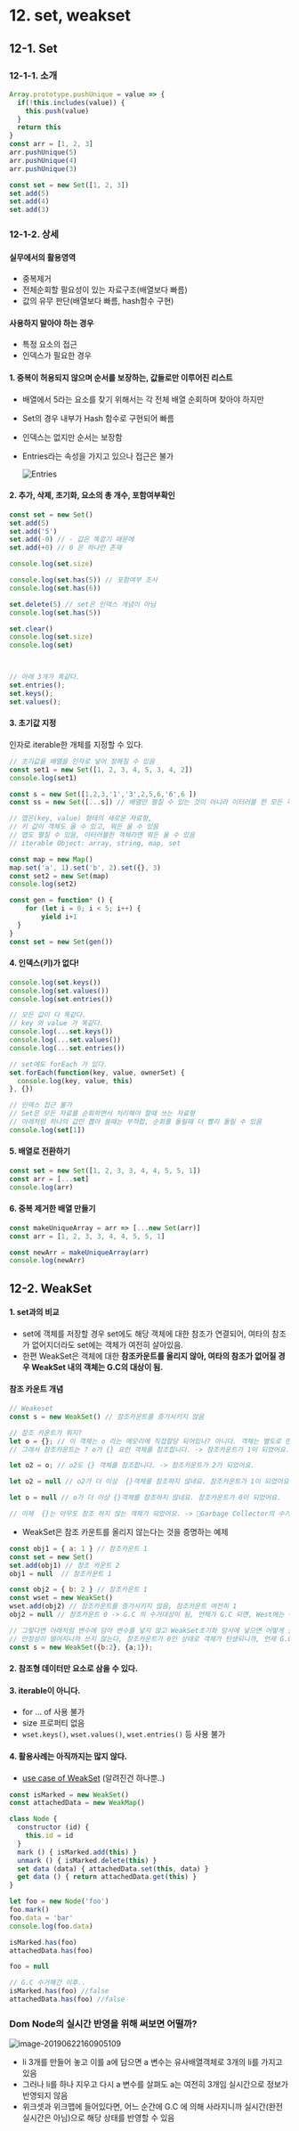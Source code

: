 # 12. set, weakset

## 12-1. Set

### 12-1-1. 소개

```js
Array.prototype.pushUnique = value => {
  if(!this.includes(value)) {
    this.push(value)
  }
  return this
}
const arr = [1, 2, 3]
arr.pushUnique(5)
arr.pushUnique(4)
arr.pushUnique(3)
```

```js
const set = new Set([1, 2, 3])
set.add(5)
set.add(4)
set.add(3)
```

### 12-1-2. 상세

#### 실무에서의 활용영역

- 중복제거
- 전체순회할 필요성이 있는 자료구조(배열보다 빠름)
- 값의 유무 판단(배열보다 빠름, hash함수 구현)

####  사용하지 말아야 하는 경우

- 특정 요소의 접근
- 인덱스가 필요한 경우

#### 1. 중복이 허용되지 않으며 순서를 보장하는, 값들로만 이루어진 리스트

- 배열에서 5라는 요소를 찾기 위해서는 각 전체 배열 순회하며 찾아야 하지만

- Set의 경우 내부가 Hash 함수로 구현되어 빠름 

- 인덱스는 없지만 순서는 보장함 

- Entries라는 속성을 가지고 있으나 접근은 불가

  ![Entries](assets/image-20190622152559325.png)

#### 2. 추가, 삭제, 초기화, 요소의 총 개수, 포함여부확인

```js
const set = new Set()
set.add(5)
set.add('5')
set.add(-0) // - 값은 똑깥기 때문에
set.add(+0) // 0 은 하나만 존재

console.log(set.size)

console.log(set.has(5)) // 포함여부 조사
console.log(set.has(6))

set.delete(5) // set은 인덱스 개념이 아님 
console.log(set.has(5))

set.clear()
console.log(set.size)
console.log(set)



// 아래 3개가 똑같다. 
set.entries(); 
set.keys();
set.values();  
```

#### 3. 초기값 지정

인자로 iterable한 개체를 지정할 수 있다.

```js
// 초기값을 배열을 인자로 넣어 정해질 수 있음 
const set1 = new Set([1, 2, 3, 4, 5, 3, 4, 2])
console.log(set1)

const s = new Set([1,2,3,'1','3',2,5,6,'6',6 ])
const ss = new Set([...s]) // 배열만 펼칠 수 있는 것이 아니라 이터러블 한 모든 객체는 펼칠 수 있음

// 맵은(key, value) 형태의 새로운 자료형, 
// 키 값이 객체도 올 수 있고, 뭐든 올 수 있음
// 맵도 펼칠 수 있음, 이터러블한 객체라면 뭐든 올 수 있음 
// iterable Object: array, string, map, set 

const map = new Map()
map.set('a', 1).set('b', 2).set({}, 3)
const set2 = new Set(map)
console.log(set2)

const gen = function* () {
	for (let i = 0; i < 5; i++) {
		yield i+1
  }
}
const set = new Set(gen())
```

#### 4. 인덱스(키)가 없다!

```js
console.log(set.keys())
console.log(set.values())
console.log(set.entries())

// 모든 값이 다 똑같다. 
// key 와 value 가 똑같다. 
console.log(...set.keys())
console.log(...set.values())
console.log(...set.entries())

// set에도 forEach 가 있다. 
set.forEach(function(key, value, ownerSet) {
  console.log(key, value, this)
}, {})

// 인덱스 접근 불가 
// Set은 모든 자료를 순회하면서 처리해야 할때 쓰는 자료형 
// 아래처럼 하나의 값만 뽑아 쓸때는 부적합, 순회를 돌릴때 더 빨리 돌릴 수 있음 
console.log(set[1])
```

#### 5. 배열로 전환하기

```js
const set = new Set([1, 2, 3, 3, 4, 4, 5, 5, 1])
const arr = [...set]
console.log(arr)
```

#### 6. 중복 제거한 배열 만들기

```js
const makeUniqueArray = arr => [...new Set(arr)]
const arr = [1, 2, 3, 3, 4, 4, 5, 5, 1]

const newArr = makeUniqueArray(arr)
console.log(newArr)
```

## 12-2. WeakSet

#### 1. set과의 비교

- set에 객체를 저장할 경우 set에도 해당 객체에 대한 참조가 연결되어, 여타의 참조가 없어지더라도 set에는 객체가 여전히 살아있음.  
- 한편 WeakSet은 객체에 대한 **참조카운트를 올리지 않아, 여타의 참조가 없어질 경우 WeakSet 내의 객체는 G.C의 대상이 됨.**

#### 참조 카운트 개념

```js
// Weakeset
const s = new WeakSet() // 참조카운트를 증가시키지 않음

// 참조 카운트가 뭐지?
let o = {}; // 이 객체는 o 라는 메모리에 직접할당 되어있나? 아니다. 객체는 별도로 만들고 o에 주소값을 할당 
// 그래서 참조카운트는 ? o가 {} 요런 객체를 참조합니다. -> 참조카운트가 1이 되었어요.

let o2 = o; // o2도 {} 객체를 참조합니다. -> 참조카운트가 2가 되었어요.

let o2 = null // o2가 더 이상  {}객체를 참조하지 않네요. 참조카운트가 1이 되었어요. 

let o = null // o가 더 이상 {}객체를 참조하지 않네요. 참조카운트가 0이 되었어요. 

// 이제  {}는 아무도 참조 하지 않는 객체가 되었어요. -> Garbage Collector의 수거 대상이 되었어요.
```

- WeakSet은 참조 카운트를 올리지 않는다는 것을 증명하는 예제

```js
const obj1 = { a: 1 } // 참조카운트 1
const set = new Set()
set.add(obj1) // 참조 카운트 2 
obj1 = null  // 참조카운트 1 
```

```js
const obj2 = { b: 2 } // 참조카운트 1 
const wset = new WeakSet() 
wset.add(obj2) // 참조카운트를 증가시키지 않음, 참조카운트 여전히 1
obj2 = null // 참조카운트 0 -> G.C 의 수거대상이 됨, 언제가 G.C 되면, West에는 아무것도 담겨있지 않게됨

// 그렇다면 아래처럼 변수에 담아 변수를 넣지 않고 WeakSet초기화 당시에 넣으면 어떻게 될까요?
// 안정성이 떨어지니까 쓰지 않는다, 참조카운트가 0인 상태로 객체가 탄생되니까, 언제 G.C에 수거될지 모름
const s = new WeakSet({b:2}, {a;1});
```

#### 2. 참조형 데이터만 요소로 삼을 수 있다.

#### 3. iterable이 아니다.
- for ... of 사용 불가
- size 프로퍼티 없음
- `wset.keys()`, `wset.values()`, `wset.entries()` 등 사용 불가

#### 4. 활용사례는 아직까지는 많지 않다. 

- [use case of WeakSet](https://www.sitepoint.com/using-the-new-es6-collections-map-set-weakmap-weakset/) (알려진건 하나뿐..) 

```js
const isMarked = new WeakSet()
const attachedData = new WeakMap()

class Node {
  constructor (id) {
    this.id = id
  }
  mark () { isMarked.add(this) }
  unmark () { isMarked.delete(this) }
  set data (data) { attachedData.set(this, data) }
  get data () { return attachedData.get(this) }
}

let foo = new Node('foo')
foo.mark()
foo.data = 'bar'
console.log(foo.data)

isMarked.has(foo)
attachedData.has(foo)

foo = null

// G.C 수거해간 이후..
isMarked.has(foo) //false
attachedData.has(foo) //false 

```

### Dom Node의 실시간 반영을 위해 써보면 어떨까?

![image-20190622160905109](assets/image-20190622160905109.png)

- li 3개를 만들어 놓고 이를 a에 담으면 a 변수는 유사배열객체로 3개의 li를 가지고 있음
- 그러나 li를 하나 지우고 다시 a 변수를 살펴도 a는 여전히 3개임 실시간으로 정보가 반영되지 않음
- 위크셋과 위크맵에 들어있다면, 어느 순간에 G.C 에 의해 사라지니까 실시간(완전 실시간은 아님)으로 해당 상태를 반영할 수 있음

